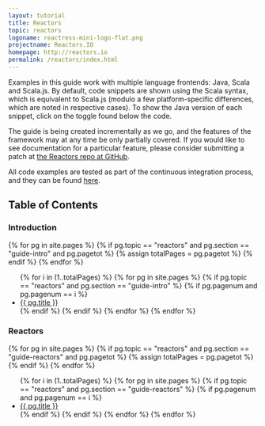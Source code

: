 ```yaml
---
layout: tutorial
title: Reactors
topic: reactors
logoname: reactress-mini-logo-flat.png
projectname: Reactors.IO
homepage: http://reactors.io
permalink: /reactors/index.html
---
```



Examples in this guide work with multiple language frontends: Java, Scala and
Scala.js. By default, code snippets are shown using the Scala syntax,
which is equivalent to Scala.js (modulo a few platform-specific differences,
which are noted in respective cases).
To show the Java version of each snippet, click on the toggle found below the code.

The guide is being created incrementally as we go,
and the features of the framework may at any time be only partially covered.
If you would like to see documentation for a particular feature,
please consider submitting a patch at
[the Reactors repo at GitHub](https://github.com/reactors-io/reactors).

All code examples are tested as part of the continuous integration process,
and they can be found
[here](https://github.com/reactors-io/reactors/tree/master/reactors).


## Table of Contents

### Introduction

{% for pg in site.pages %}
  {% if pg.topic == "reactors" and pg.section == "guide-intro" and pg.pagetot %}
    {% assign totalPages = pg.pagetot %}
  {% endif %}
{% endfor %}

<ul>
{% for i in (1..totalPages) %}
  {% for pg in site.pages %}
    {% if pg.topic == "reactors" and pg.section == "guide-intro" %}
      {% if pg.pagenum and pg.pagenum == i %}
        <li><a href="/tutorialdocs/{{ pg.url }}">{{ pg.title }}</a></li>
      {% endif %}
    {% endif %}
  {% endfor %}
{% endfor %}
</ul>


### Reactors

{% for pg in site.pages %}
  {% if pg.topic == "reactors" and pg.section == "guide-reactors" and pg.pagetot %}
    {% assign totalPages = pg.pagetot %}
  {% endif %}
{% endfor %}

<ul>
{% for i in (1..totalPages) %}
  {% for pg in site.pages %}
    {% if pg.topic == "reactors" and pg.section == "guide-reactors" %}
      {% if pg.pagenum and pg.pagenum == i %}
        <li><a href="/tutorialdocs/{{ pg.url }}">{{ pg.title }}</a></li>
      {% endif %}
    {% endif %}
  {% endfor %}
{% endfor %}
</ul>


